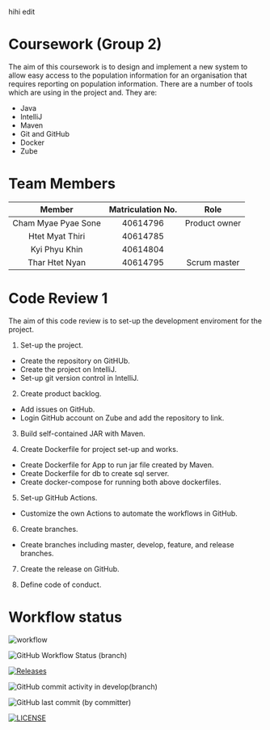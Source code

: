hihi edit

# Coursework (Group 2)
The aim of this coursework is to design and implement a new system to allow easy access to the population information for an organisation that requires reporting on population information.
There are a number of tools which are using in the project and. They are:
- Java
- IntelliJ
- Maven
- Git and GitHub
- Docker
- Zube

# Team Members 

|Member               |Matriculation No. | Role  |
|:-------------------:|:----------------:|:-----:|
| Cham Myae Pyae Sone |40614796 |Product owner   |
| Htet Myat Thiri     |40614785 |                |
| Kyi Phyu Khin       |40614804 |                |
| Thar Htet Nyan      |40614795 |Scrum master    |

# Code Review 1

The aim of this code review is to set-up the development enviroment for the project. 

1. Set-up the project. 
- Create the repository on GitHUb.
- Create the project on IntelliJ.
- Set-up git version control in IntelliJ.
  
2. Create product backlog.
- Add issues on GitHub.
- Login GitHub account on Zube and add the repository to link.

3. Build self-contained JAR with Maven.

4. Create Dockerfile for project set-up and works.
- Create Dockerfile for App to run jar file created by Maven.
- Create Dockerfile for db to create sql server.
- Create docker-compose for running both above dockerfiles. 
  
5. Set-up GitHub Actions.
- Customize the own Actions to automate the workflows in GitHub.
  
6. Create branches.
- Create branches including master, develop, feature, and release branches.

7. Create the release on GitHub.

8. Define code of conduct. 

# Workflow status

![workflow](https://github.com/Cham-Myae-40614796/coursework-group2/actions/workflows/main.yml/badge.svg?style=plastic)

![GitHub Workflow Status (branch)](https://img.shields.io/github/actions/workflow/status/Cham-Myae-40614796/Coursework-group2/main.yml?branch=develop)

[![Releases](https://img.shields.io/github/release/Cham-Myae-40614796/coursework-group2/all.svg?style=plastic)](https://github.com/Cham-Myae-40614796/coursework-group2/blob/releases)

![GitHub commit activity in develop(branch)](https://img.shields.io/github/commit-activity/m/Cham-Myae-40614796/Coursework-group2/develop)

![GitHub last commit (by committer)](https://img.shields.io/github/last-commit/Cham-Myae-40614796/Coursework-group2)

[![LICENSE](https://img.shields.io/github/license/Cham-Myae-40614796/coursework-group2.svg?style=plastic)](https://github.com/Cham-Myae-40614796/coursework-group2/blob/master/LICENSE)
